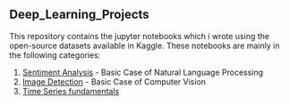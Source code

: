 ## Deep_Learning_Projects

This repository contains the jupyter notebooks which i wrote using the open-source datasets available in Kaggle. These notebooks are mainly in the following categories:

1. [Sentiment Analysis](https://github.com/harisyammnv/Deep_Learning_Projects/blob/master/finished_projects/movie-polarity-data-with-NLP/Movie-Polarity-Sentiment-Analysis.ipynb) - Basic Case of Natural Language Processing
2. [Image Detection](https://github.com/harisyammnv/Deep_Learning_Projects/blob/master/finished_projects/seed-classification-challenge-fastai.ipynb) - Basic Case of Computer Vision
3. [Time Series fundamentals](http://nbviewer.jupyter.org/github/harisyammnv/Deep_Learning_Projects/blob/36359c54c7db878ebe0224584e31df49cf0588b6/finished_projects/Time-series-fundamentals-I.ipynb)
